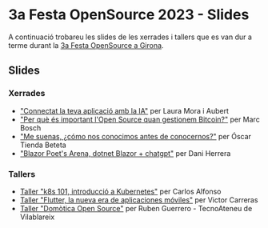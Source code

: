 # 3a Festa OpenSource 2023 - Slides

A continuació trobareu les slides de les xerrades i tallers que es van dur a terme durant la <a href="https://hacktoberfest.geeks.cat" target="_blank">3a Festa OpenSource a Girona</a>.

## Slides

### Xerrades
- <a taget="_blank" href="slides/2023_10_21-hacktoberfest_girona.pdf">"Connectat la teva aplicació amb la IA"</a> per Laura Mora i Aubert
- <a taget="_blank" href="slides/Presentació Hacktoberfest - Bitcoin i Open Source.pdf">"Per què és important l'Open Source quan gestionem Bitcoin?"</a> per Marc Bosch
- <a taget="_blank" href="https://slides.com/oscartiendabeteta/me_suenas">"Me suenas, ¿cómo nos conocimos antes de conocernos?"</a> per Óscar Tienda Beteta
- <a taget="_blank" href="https://github.com/ctrl-alt-d/FOS2023">"Blazor Poet's Arena, dotnet Blazor + chatgpt"</a> per Dani Herrera




### Tallers
- <a taget="_blank" href="slides/20231021_gdg_girona_kubernetes_workshop.pdf">Taller "k8s 101, introducció a Kubernetes"</a> per Carlos Alfonso
- <a taget="_blank" href="slides/Flutter Development Roadmap.pptx">Taller "Flutter, la nueva era de aplicaciones móviles"</a> per Victor Carreras
- <a taget="_blank" href="slides/PresentacioHomeAssistantHacktoberFest.pdf">Taller "Domòtica Open Source"</a> per Ruben Guerrero - TecnoAteneu de Vilablareix


